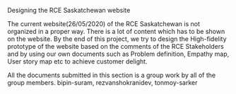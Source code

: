 Designing the RCE Saskatchewan website

The current website(26/05/2020) of the RCE Saskatchewan is not organized in a proper way. There is a lot of content which has to be shown on the website. 
By the end of this project, we try to design the High-fidelity prototype of the website based on the comments of the RCE Stakeholders and by using our own documents such as Problem definition, Empathy map, User story map etc to achieve customer delight.


All the documents submitted in this section is a group work by all of the group members.
bipin-suram,
rezvanshokranidev,
tonmoy-sarker
